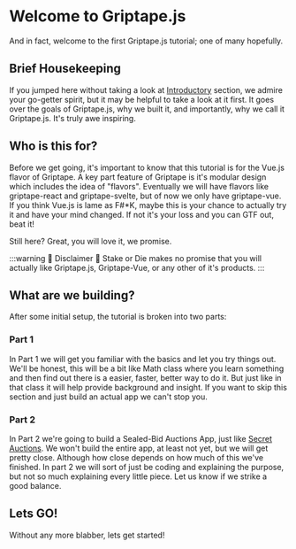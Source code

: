 # Welcome to Griptape.js
And in fact, welcome to the first Griptape.js tutorial; one of many hopefully. 

## Brief Housekeeping
If you jumped here without taking a look at [Introductory](/) section, we admire your go-getter spirit, but it may be helpful to take a look at it first. It goes over the goals of Griptape.js, why we built it, and importantly, why we call it Griptape.js. It's truly awe inspiring.

## Who is this for?
Before we get going, it's important to know that this tutorial is for the Vue.js flavor of Griptape. A key part feature of Griptape is it's modular design which includes the idea of "flavors". Eventually we will have flavors like griptape-react and griptape-svelte, but of now we only have griptape-vue. If you think Vue.js is lame as F#*K, maybe this is your chance to actually try it and have your mind changed. If not it's your loss and you can GTF out, beat it!

Still here? Great, you will love it, we promise. 

:::warning 🐝 Disclaimer 🐝
Stake or Die makes no promise that you will actually like Griptape.js, Griptape-Vue, or any other of it's products.
:::

## What are we building?
After some initial setup, the tutorial is broken into two parts:

### Part 1
In Part 1 we will get you familiar with the basics and let you try things out. We'll be honest, this will be a bit like Math class where you learn something and then find out there is a easier, faster, better way to do it. But just like in that class it will help provide background and insight. If you want to skip this section and just build an actual app we can't stop you.

### Part 2
In Part 2 we're going to build a Sealed-Bid Auctions App, just like [Secret Auctions](https://auctions.scrt.network). We won't build the entire app, at least not yet, but we will get pretty close. Although how close depends on how much of this we've finished. In part 2 we will sort of just be coding and explaining the purpose, but not so much explaining every little piece. Let us know if we strike a good balance.

## Lets GO!
Without any more blabber, lets get started!